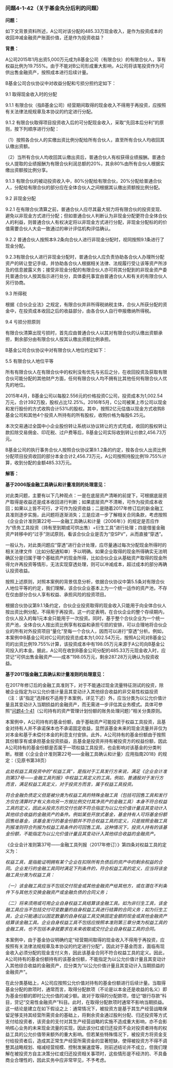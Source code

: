 ### 问题4-1-42（关于基金先分后利的问题）

**问题：**

如下文背景资料所述，A公司对该分配的485.33万现金收入，是作为投资成本的收回冲减金融资产账面价值，还是作为投资收益？

**背景：**

A公司2015年1月出资5,000万元成为B基金公司（有限合伙）的有限合伙人，享有权益比例为19.755%。由于不能对B公司形成重大影响，A公司将该笔投资作为可供出售金融资产，按照成本进行后续计量。

B基金公司合伙协议中对收益分配和亏损分担约定如下：

9.1 取得现金收入时的分配

9.1.1
有限合伙（指B基金公司）经营期间取得的现金收入不得用于再投资，应按照有关法律法规规章及本协议的约定进行分配。

9.1.2
有限合伙取得项目投资收入后的可分配现金收入，采取“先回本后分利”的原则，按下列顺序进行分配：

（1）按照各合伙人的实缴出资比例分配给所有合伙人，直至所有合伙人均收回其认缴出资额。

（2）当所有合伙人均收回其认缴出资后，普通合伙人有权获得业绩报酬。普通合伙人提取的业绩报酬为有限合伙利润总额的20%，其余80%由所有合伙人根据实缴出资额按比例分享。

9.1.3
有限合伙的被动投资收入中，80%分配给有限合伙，20%分配给普通合伙人，分配给有限合伙的部分应在全体合伙人之间根据其认缴出资额按比例分配。

9.2 非现金分配

9.2.1
在有限合伙清算之前，普通合伙人应尽其最大努力将有限合伙的投资变现、避免以非现金方式进行分配；但如普通合伙人判断认为非现金分配更符合全体合伙人的利益，则普通合伙人有权决定将以非现金方式进行分配，非现金分配标的的价值需要合伙人大会一致通过的审计评估机构评估确认。

9.2.2
普通合伙人按照本9.2条向合伙人进行非现金分配时，视同按照9.1条进行了现金分配。

9.2.3有限合伙人进行非现金分配时，普通合伙人应负责协助各合伙人办理所分配资产的转让登记手续，并协助各合伙人根据相关法律、法规履行受让该等资产所涉及的信息披露义务；接受非现金分配的有限合伙人亦可将其分配到的非现金资产委托普通合伙人按其指示进行处分，具体委托事宜由普通合伙人和有关的有限合伙人另行协商。

9.3 所得税

根据《合伙企业法》之规定，有限合伙并非所得税纳税主体，合伙人所获分配的资金中，在投资成本收回之后的收益部分，由各合伙人自行申报缴纳所得税。

9.4 亏损分担原则

有限合伙清算出现亏损时，首先应由普通合伙人以其对有限合伙的认缴出资额承担，剩余部分由有限合伙人按其认缴出资额比例承担。

B基金公司合伙协议中对有限合伙人地位约定如下：

5.5 有限合伙人地位平等

所有有限合伙人在有限合伙中的权利没有优先与劣后之分，在收回投资及获取有限合伙可能分配的其他财产方面，任何有限合伙人均不拥有比其他任何有限合伙人优先的地位。

2015年4月，B基金公司以每股2.556元的价格投资C公司，投资成本为1,002.54万元，合计392万股，股权占比12.25%。2016年5月，C公司被某上市公司以现金和发行股份的方式收购合计53%的股权。其中，按照2亿元估值以现金方式收购B基金公司和其他4个投资人所持有的所有股权，收购价格为每股6.25元。

本次交易通过全国中小企业股份转让系统以协议转让的方式完成，收回的股权转让款扣除交易佣金、印花税、过户费等后，B基金公司实际收到转让价款2,456.73万元。

B基金公司的执行事务合伙人按照合伙协议第9.1.2条的约定，按各合伙人出资比例分配项目投资收回的部分本金合计2,456.73万元，A公司按照持股比例19.755%计算，收到分配的金额485.33万元。

**解答：**

**基于2006版金融工具确认和计量准则的处理意见：**

对此类问题，主要有以下几种观点：一是在底层资产清晰的前提下，可根据底层资产取得是收益还是成本收回进行判断；如果底层资产不清晰，可作为投资成本收回；如果以上皆不可行，才可作为投资收益；二是随着2017年修订后的新金融工具准则逐步实施，此问题将逐渐消失；三是应进一步了解相关合同条款，考虑按照《企业会计准则第22号——金融工具确认和计量（2006年）》的规定是否应作为“债务工具投资（持有至到期或可供出售）+衍生工具”进行处理；四是借鉴金融资产转移中的“过手”测试原则，看该合伙企业是否为“空SPV”，从而直接“穿透”。

一般认为，对此类问题应“穿透”进行会计处理，应尽量通过每次分配现金所得时的相关法律文件（比如分配通知单）予以明确。如果企业取得的现金所得确实无法明确区分是归属于哪个基础资产的现金所得，比如合伙企业从基础资产取得的现金所得允许再投资等情形，无法实现穿透处理，则可以冲减成本，超过成本的部分再确认投资收益。

按照上述原则，对照本案例的背景信息分析，依据合伙协议中第5.5条对有限合伙人地位平等的约定，我们理解，该合伙企业基本上为一个统一运作的资产池，不存在仅由部分合伙人享有权益、承担风险的投资项目。

根据合伙协议第9.1.1条约定，合伙企业投资取得的现金收入只能用于向全体合伙人按出资比例分配，不得用于再投资。这一约定表明，在合伙企业的整个存续期内，合伙人投入的每1元本金只能用于一次投资。同时，基于整个合伙企业为一个统一资产池，全体合伙人按出资比例享有权益和承担亏损的安排，可以合理地将合伙企业的所有对外投资项目“量化”至每一个合伙人，因而可以进行“穿透”分析。例如，本案例中B基金公司对C公司的投资总成本为1,002.54万元，按照A公司对B基金公司的出资比例19.755%计算，该投资成本中有198.05万元来源于A公司向B基金公司投入的本金。据此，A公司在收到B基金公司分配的485.33万元现金收入时，应贷记“可供出售金融资产——成本”198.05万元，剩余287.28万元确认为投资收益。

**基于2017版金融工具确认和计量准则的处理意见：**

在2017年修订后的金融工具准则下，对于不能通过现金流量特征测试的投资，除被企业指定为以公允价值计量且其变动计入其他综合收益的非交易性权益投资（注：该“指定”选择权不适用于本案例，详见下述）外，应当分类为以公允价值计量且其变动计入当期损益的金融资产，而无需进一步评估其业务模式。具体可参照“[问题4-1-41](#问题4-1-41公司持有的资产管理计划份额的账务处理问题)（公司持有的资产管理计划份额的账务处理问题）”相关分类原则。

本案例中，A公司持有的基金份额，由于基础资产可能投资于权益工具投资，且基金对持有人并不承诺保本也不承诺固定收益，显然该基金未来的现金流量并非仅为对本金和基于未偿付本金的利息支付安排。此外，A公司持有的基金份额由于按照其份额享有或承担基金投资损益，且基金是投资并持有被投资方的权益份额，因此A公司持有的基金份额是否属于一项权益工具投资，也会影响对该基金的分类判断。根据《〈企业会计准则第22号——金融工具确认和计量〉应用指南2018》的规定：（见原书第38页）

*此处权益工具投资中的“权益工具”，是指对于工具发行方来说，满足《企业会计准则第37号——金融工具列报》中权益工具定义的工具。例如，普通股对于发行方而言，满足权益工具定义，对于投资方而言，属于权益工具投资。*

*符合金融负债定义但是被分类为权益工具的特殊金融工具（包括可回售工具和发行方仅在清算时才有义务向另一方按比例交付其净资产的金融工具）本身不符合权益工具的定义，因此从投资方的交付也就不符合指定为以公允价值计量且其变动计入其他综合收益的金融资产的条件。例如某些开放式基金，基金持有人可将基金份额回售给基金，该基金发行的基金份额并不符合权益工具的定义，只是按照金融工具列报准则符合列报为权益工具条件的可回售工具。这种情况下，投资人持有的该基金份额，不能指定为以公允价值计量且其变动计入其他综合收益的金融资产。*

《企业会计准则第37号——金融工具列报（2017年修订）》第四条对权益工具的定义为：

*权益工具，是指能证明拥有某个企业在扣除所有负债后的资产中的剩余权益的合同。企业发行的金融工具同时满足下列条件的，符合权益工具的定义，应当将该金融工具分类为权益工具：*

*（一）该金融工具应当不包括交付现金或其他金融资产给其他方，或在潜在不利条件下与其他方交换金融资产或金融负债的合同义务；*

*（二）将来须用或可用企业自身权益工具结算该金融工具。如为非衍生工具，该金融工具应当不包括交付可变数量的自身权益工具进行结算的合同义务；如为衍生工具，企业只能通过以固定数量的自身权益工具交换固定金额的现金或其他金融资产结算该金融工具。企业自身权益工具不包括应按照本准则第三章分类为权益工具的金融工具，也不包括本身就要求在未来收取或交付企业自身权益工具的合同。*

本案例中，由于基金协议明确约定“经营期间取得的现金收入不得用于再投资，应按照有关法律法规规章及本协议的约定进行分配”，因此对于基金而言，面临有现金收入必须分配的现金支付义务，因此该基金合同不符合权益工具的定义。因此，A公司持有的基金份额持有的该基金份额，不能指定为以公允价值计量且其变动计入其他综合收益的金融资产，应分类为“以公允价值计量且其变动计入当期损益的金融资产”。

在此分类基础上，A公司应按照公允价值对持有的基金份额进行后续计量。当取得基金分配的款项时，通常而言，取得分配款项（不论是以本金还是收益的名义）即为基金份额的即时公允价值的减少额。故对于取得的分配款项，借记“银行存款”科目，贷记“交易性金融资产”科目。此时，在取得分配款项时通常不影响当期损益。这一结论是建立在如下假设之上：通常情况下，被投资方是基于其生产经营战略保留足够支持其经营所需资金的基础上，将剩余资金通过股利分配、归还投资等方式支付给投资者，该资金的支付对其生产经营战略的实施不造成重大影响，亦不会影响核心业务的未来现金流量的实现，因此该分红或归还投资不会对投资者持有的权益工具的公允价值带来额外的重大影响。但若某些特殊情况下，被投资方将资金支付给投资者后，造成其正常生产经营所需资金的显著短缺，使得被投资方不得不调整其战略规划、缩减经营规模、控制发展速度等，则前述结论并不成立，但我们理解在被投资方自主决策分红或归还投资相关事项时，这些情形是不经济的、不具备商业合理性的，因此实务中应非常罕见，不予考虑。